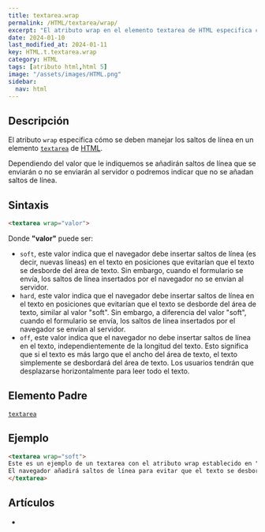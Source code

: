 ```yaml
---
title: textarea.wrap
permalink: /HTML/textarea/wrap/
excerpt: "El atributo wrap en el elemento textarea de HTML especifica cómo manejar los saltos de línea en el texto del área de texto. Dependiendo del valor indicado, se añaden o no saltos de línea al enviar el formulario."
date: 2024-01-10
last_modified_at: 2024-01-11
key: HTML.t.textarea.wrap
category: HTML
tags: [atributo html,html 5]
image: "/assets/images/HTML.png"
sidebar:
  nav: html
---
```


## Descripción


El atributo `wrap` especifica cómo se deben manejar los saltos de línea en un elemento [`textarea`](https://www.w3api.com/HTML/textarea/) de [HTML](https://www.manualweb.net/html/).


Dependiendo del valor que le indiquemos se añadirán saltos de línea que se enviarán o no se enviarán al servidor o podremos indicar que no se añadan saltos de línea.


## Sintaxis


```html
<textarea wrap="valor">
```


Donde **"valor"** puede ser:

- `soft`, este valor indica que el navegador debe insertar saltos de línea (es decir, nuevas líneas) en el texto en posiciones que evitarían que el texto se desborde del área de texto. Sin embargo, cuando el formulario se envía, los saltos de línea insertados por el navegador no se envían al servidor.
- `hard`, este valor indica que el navegador debe insertar saltos de línea en el texto en posiciones que evitarían que el texto se desborde del área de texto, similar al valor "soft". Sin embargo, a diferencia del valor "soft", cuando el formulario se envía, los saltos de línea insertados por el navegador se envían al servidor.
- `off`, este valor indica que el navegador no debe insertar saltos de línea en el texto, independientemente de la longitud del texto. Esto significa que si el texto es más largo que el ancho del área de texto, el texto simplemente se desbordará del área de texto. Los usuarios tendrán que desplazarse horizontalmente para leer todo el texto.

## Elemento Padre


[`textarea`](https://www.w3api.com/HTML/textarea/)


## Ejemplo


```html
<textarea wrap="soft">
Este es un ejemplo de un textarea con el atributo wrap establecido en "soft".
El navegador añadirá saltos de línea para evitar que el texto se desborde, pero estos no se enviarán al servidor cuando se envíe el formulario.
</textarea>
```


## Artículos

- 
